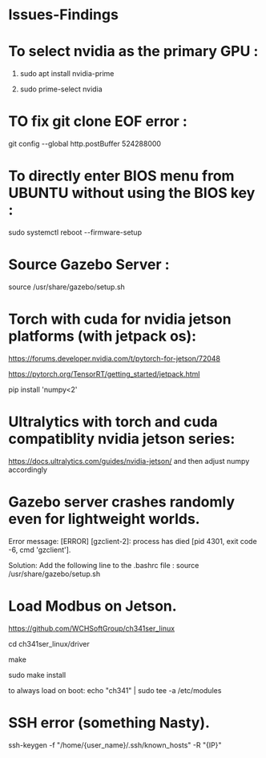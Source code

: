 # Issues-Findings


# To select nvidia as the primary GPU : 

1. sudo apt install nvidia-prime

2. sudo prime-select nvidia
   


# TO fix git clone EOF error :
git config --global http.postBuffer 524288000


# To directly enter BIOS menu from UBUNTU without using the BIOS key :
sudo systemctl reboot --firmware-setup


# Source Gazebo Server :
source /usr/share/gazebo/setup.sh


# Torch with cuda for nvidia jetson platforms (with jetpack os):
https://forums.developer.nvidia.com/t/pytorch-for-jetson/72048

https://pytorch.org/TensorRT/getting_started/jetpack.html

pip install 'numpy<2'


# Ultralytics with torch and cuda compatiblity nvidia jetson series:
https://docs.ultralytics.com/guides/nvidia-jetson/
and then adjust numpy accordingly


# Gazebo server crashes randomly even for lightweight worlds.
Error message: [ERROR] [gzclient-2]: process has died [pid 4301, exit code -6, cmd 'gzclient'].


Solution: Add the following line to the .bashrc file : source /usr/share/gazebo/setup.sh

# Load Modbus on Jetson.

https://github.com/WCHSoftGroup/ch341ser_linux

cd ch341ser_linux/driver

make

sudo make install

to always load on boot: echo "ch341" | sudo tee -a /etc/modules

# SSH error (something Nasty).

ssh-keygen -f "/home/{user_name}/.ssh/known_hosts" -R "{IP}"

